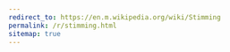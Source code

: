 ```yaml
---
redirect_to: https://en.m.wikipedia.org/wiki/Stimming
permalink: /r/stimming.html
sitemap: true
---
```

